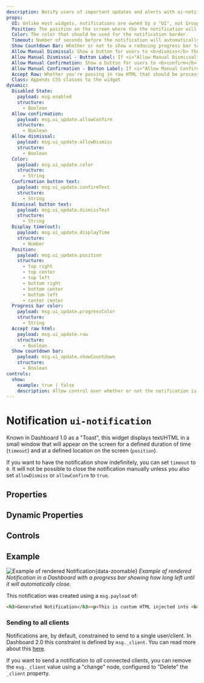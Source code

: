 ```yaml
---
description: Notify users of important updates and alerts with ui-notification in Node-RED Dashboard 2.0.
props:
  UI: Unlike most widgets, notifications are owned by a "UI", not Group. This allows for notifications to be displayed across all pages.
  Position: The position on the screen where the the notification will appear.
  Color: The color that should be used for the notification border.
  Timeout: Number of seconds before the notification will automatically close.
  Show Countdown Bar: Whether or not to show a reducing progress bar to indicate the time remaining before the notification will close.
  Allow Manual Dismissal: Show a button for users to <b>dismiss</b> the notification. Otherwise, will only close after Timeout.
  Allow Manual Dismissal - Button Label: If <i>"Allow Manual Dismissal"</i> is enabled, this is the label for the button.
  Allow Manual Confirmation: Show a button for users to <b>confirm</b> the notification. Otherwise, will only close after Timeout.
  Allow Manual Confirmation - Button Label: If <i>"Allow Manual Confirmation"</i> is enabled, this is the label for the button.
  Accept Raw: Whether you're passing in raw HTML that should be processed client-side.
  Class: Appends CSS classes to the widget
dynamic:
  Disabled State:
    payload: msg.enabled
    structure:
      - Boolean
  Allow confirmation:
    payload: msg.ui_update.allowConfirm
    structure:
      - Boolean
  Allow dismissal:
    payload: msg.ui_update.allowDismiss
    structure:
      - Boolean
  Color:
    payload: msg.ui_update.color
    structure:
      - String
  Confirmation button text:
    payload: msg.ui_update.confirmText
    structure:
      - String
  Dismissal button text:
    payload: msg.ui_update.dismissText
    structure:
      - String
  Display time(out):
    payload: msg.ui_update.displayTime
    structure:
      - Number
  Position:
    payload: msg.ui_update.position
    structure:
      - top right
      - top center
      - top left
      - bottom right
      - bottom center
      - bottom left
      - center center
  Progress bar color:
    payload: msg.ui_update.progressColor
    structure:
      - String
  Accept raw html:
    payload: msg.ui_update.raw
    structure:
      - Boolean
  Show countdown bar:
    payload: msg.ui_update.showCountdown
    structure:
      - Boolean
controls:
  show:
    example: true | false
    description: Allow control over whether or not the notification is visible.
---
```


<script setup>
    import AddedIn from '../../components/AddedIn.vue';
    import TryDemo from "./../../components/TryDemo.vue";
</script>

# Notification `ui-notification` <AddedIn version="0.5.0" />

<TryDemo href="notification" />

Known in Dashboard 1.0 as a "Toast", this widget displays text/HTML in a small window that will appear on the screen for a defined duration of time (`timeout`) and at a defined location on the screen (`position`).

If you want to have the notification show indefinitely, you can set `timeout` to `0`. It will not be possible to close the notification manually unless you also set `allowDismiss` or `allowConfirm` to `true`.

## Properties

<PropsTable/>

## Dynamic Properties

<DynamicPropsTable/>

## Controls

<ControlsTable/>

## Example

![Example of rendered Notification](/images/node-examples/ui-notification.png "Example of rendered Notification"){data-zoomable}
_Example of rendered Notification in a Dashboard with a progress bar showing how long left until it will automatically close._

This notification was created using a `msg.payload` of:

```html
<h3>Generated Notification</h3><p>This is custom HTML injected into <b>Node-RED</b></p>
```

### Sending to all clients

Notifications are, by default, constrained to send to a single user/client. In Dashboard 2.0 this constraint is defined by `msg._client`. You can read more about this [here](../../user/multi-tenancy.md#configuring-client-data).

If you want to send a notification to _all_ connected clients, you can remove the `msg._client` value using a "change" node, configured to "Delete" the `_client` property.